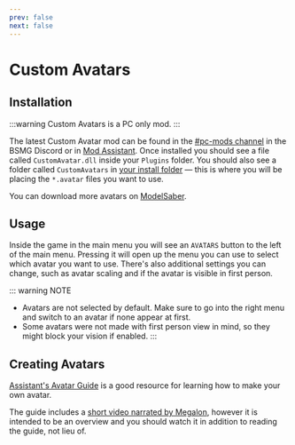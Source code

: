 ```yaml
---
prev: false
next: false
---
```


# Custom Avatars

## Installation

:::warning
Custom Avatars is a PC only mod.
:::

The latest Custom Avatar mod can be found in the [#pc-mods channel](https://discord.gg/beatsabermods) in the BSMG Discord
or in [Mod Assistant](https://github.com/Assistant/ModAssistant). Once installed you should see a file called `CustomAvatar.dll`
inside your `Plugins` folder. You should also see a folder called `CustomAvatars` in
[your install folder](/faq/install-folder.md) — this is where you will be placing the `*.avatar` files you want to use.

You can download more avatars on [ModelSaber](https://modelsaber.com/Avatars/).

## Usage

Inside the game in the main menu you will see an `AVATARS` button to the left of the main menu. Pressing it will open up
the menu you can use to select which avatar you want to use. There's also additional settings you can change, such as
avatar scaling and if the avatar is visible in first person.

::: warning NOTE

- Avatars are not selected by default. Make sure to go into the right menu and switch to an avatar if none appear at first.
- Some avatars were not made with first person view in mind, so they might block your vision if enabled.
  :::

## Creating Avatars

[Assistant's Avatar Guide](./avatars-guide.md) is a good resource for learning how to make your own avatar.

The guide includes a [short video narrated by Megalon](./avatars-guide.md#videos), however it is intended to be an overview
and you should watch it in addition to reading the guide, not lieu of.
